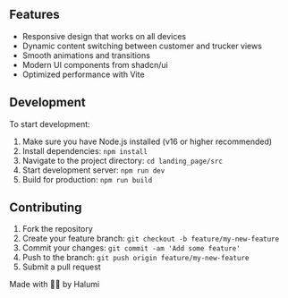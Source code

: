 ## Features

- Responsive design that works on all devices
- Dynamic content switching between customer and trucker views
- Smooth animations and transitions
- Modern UI components from shadcn/ui
- Optimized performance with Vite

## Development

To start development:

1. Make sure you have Node.js installed (v16 or higher recommended)
2. Install dependencies: `npm install`
3. Navigate to the project directory: `cd landing_page/src`
4. Start development server: `npm run dev`
5. Build for production: `npm run build`

## Contributing

1. Fork the repository
2. Create your feature branch: `git checkout -b feature/my-new-feature`
3. Commit your changes: `git commit -am 'Add some feature'`
4. Push to the branch: `git push origin feature/my-new-feature`
5. Submit a pull request

Made with 🤘🏿 by Halumi